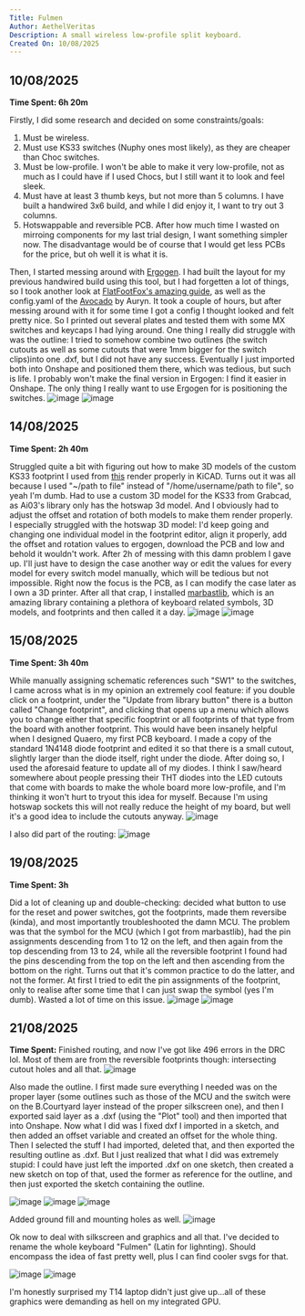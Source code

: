 ```yaml
---
Title: Fulmen 
Author: AethelVeritas
Description: A small wireless low-profile split keyboard.
Created On: 10/08/2025 
---
```


## 10/08/2025
**Time Spent: 6h 20m**

Firstly, I did some research and decided on some constraints/goals:
1. Must be wireless.
2. Must use KS33 switches (Nuphy ones most likely), as they are cheaper than Choc switches.
3. Must be low-profile. I won't be able to make it very low-profile, not as much as I could have if I used Chocs, but I still want it to look and feel sleek. 
4. Must have at least 3 thumb keys, but not more than 5 columns. I have built a handwired 3x6 build, and while I did enjoy it, I want to try out 3 columns.
5. Hotswappable and reversible PCB. After how much time I wasted on mirroing components for my last trial design, I want something simpler now. The disadvantage would be of course that I would get less PCBs for the price, but oh well it is what it is.

Then, I started messing around with [Ergogen](https://ergogen.ceoloide.com/). I had built the layout for my previous handwired build using this tool, but I had forgetten a lot of things, so I took another look at [FlatFootFox's amazing guide](https://flatfootfox.com/ergogen-introduction/), as well as the config.yaml of the [Avocado](https://github.com/auryn31/avocado) by Auryn. It took a couple of hours, but after messing around with it for some time I got a config I thought looked and felt pretty nice. So I printed out several plates and tested them  with some MX switches and keycaps I had lying around. One thing I really did struggle with was the outline: I tried to somehow combine two outlines (the switch cutouts as well as some cutouts that were 1mm bigger for the switch clips)into one .dxf, but I did not have any success. Eventually I just imported both into Onshape and positioned them there, which was tedious, but such is life. I probably won't make the final version in Ergogen: I find it easier in Onshape. The only thing I really want to use Ergogen for is positioning the switches. 
![image](pics/test_plates.jpg)
![image](pics/ergogen_layout.jpg)

## 14/08/2025
**Time Spent: 2h 40m**

Struggled quite a bit with figuring out how to make 3D models of the custom KS33 footprint I used from [this](https://github.com/ceoloide/ergogen-footprints) render properly in KiCAD. Turns out it was all because I used "~/path to file" instead of "/home/username/path to file", so yeah I'm dumb. Had to use a custom 3D model for the KS33 from Grabcad, as Ai03's library only has the hotswap 3d model. And I obviously had to adjust the offset and rotation of both models to make them render properly. I especially struggled with the hotswap 3D model: I'd keep going and changing one individual model in the footprint editor, align it properly, add the offset and rotation values to ergogen, download the PCB and low and behold it wouldn't work. After 2h of messing with this damn problem I gave up. I'll just have to design the case another way or edit the values for every model for every switch model manually, which will be tedious but not impossible. Right now the focus is the PCB, as I can modify the case later as I own a 3D printer.
After all that crap, I installed [marbastlib](https://github.com/ebastler/marbastlib), which is an amazing library containing a plethora of keyboard related symbols, 3D models, and footprints and then called it a day.
![image](pics/3Dviewer_misaligned_hotswap.png)
![image](pics/footprinteditor_aligned_hotswap.png) 

## 15/08/2025
**Time Spent: 3h 40m**

While manually assigning schematic references such "SW1" to the switches, I came across what is in my opinion an extremely cool feature: if you double click on a footprint, under the "Update from library button" there is a button called "Change footprint", and clicking that opens up a menu which allows you to change either that specific fooptrint or all footprints of that type from the board with another footprint. This would have been insanely helpful when I designed Quaero, my first PCB keyboard. I made a copy of the standard 1N4148 diode footprint and edited it so that there is a small cutout, slightly larger than the diode itself, right under the diode. After doing so, I used the aforesaid feature to update all of my diodes. I think I saw/heard somewhere about people pressing their THT diodes into the LED cutouts that come with boards to make the whole board more low-profile, and I'm thinking it won't hurt to tryout this idea for myself. Because I'm using hotswap sockets this will not really reduce the height of my board, but well it's a good idea to include the cutouts anyway. 
![image](pics/diode_cutouts.png)

I also did part of the routing:
![image](pics/routing1.png)

## 19/08/2025
**Time Spent: 3h**

Did a lot of cleaning up and double-checking: decided what button to use for the reset and power switches, got the footprints, made them reversibe (kinda), and most importantly troubleshooted the damn MCU. The problem was that the symbol for the MCU (which I got from marbastlib), had the pin assignments descending from 1 to 12 on the left, and then again from the top descending from 13 to 24, while all the reversible footprint I found had the pins descending from the top on the left and then ascending from the bottom on the right. Turns out that it's common practice to do the latter, and not the former. At first I tried to edit the pin assignments of the footprint, only to realise after some time that I can just swap the symbol (yes I'm dumb). Wasted a lot of time on this issue. 
![image](pics/reversibleMCU.png)
![image](pics/wrongMCUsymbol.png)

## 21/08/2025
**Time Spent:**
Finished routing, and now I've got like 496 errors in the DRC lol. Most of them are from the reversible footprints though: intersecting cutout holes and all that. 
![image](pics/routing2.png)

Also made the outline. I first made sure everything I needed was on the proper layer (some outlines such as those of the MCU and the switch were on the B.Courtyard layer instead of the proper silkscreen one), and then I exported said layer as a .dxf (using the "Plot" tool) and then imported that into Onshape. Now what I did was I fixed dxf I imported in a sketch, and then added an offset variable and created an offset for the whole thing. Then I selected the stuff I had imported, deleted that, and then exported the resulting outline as .dxf. But I just realized that what I did was extremely stupid: I could have just left the imported .dxf on one sketch, then created a new sketch on top of that, used the former as reference for the outline, and then just exported the sketch containing the outline. 

![image](pics/pcb_outline.png)
![image](pics/clean_pcb_outline.png) 
![image](pics/final_pcb_outline.png) 

Added ground fill and mounting holes as well.
![image](pics/ground_fill.png)

Ok now to deal with silkscreen and graphics and all that. I've decided to rename the whole keyboard "Fulmen" (Latin for lighnting). Should encompass the idea of fast pretty well, plus I can find cooler svgs for that.

![image](pics/final_graphics.png)
![image](pics/final_graphics3d.png)

I'm honestly surprised my T14 laptop didn't just give up...all of these graphics were demanding as hell on my integrated GPU.  
